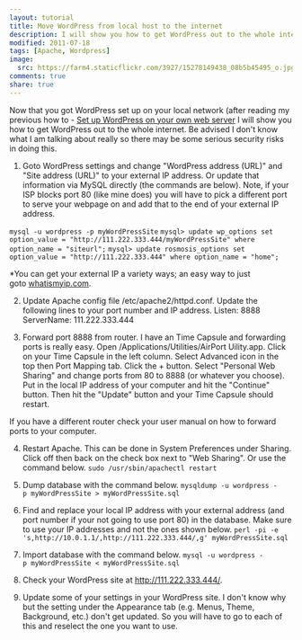 ```yaml
---
layout: tutorial
title: Move WordPress from local host to the internet
description: I will show you how to get WordPress out to the whole internet.
modified: 2011-07-18
tags: [Apache, Wordpress]
image:
  src: https://farm4.staticflickr.com/3927/15278149438_08b5b45495_o.jpg
comments: true
share: true
---
```


Now that you got WordPress set up on your local network (after reading my previous how to - [Set up WordPress on your own web server](/tutorials/2011-07-17-set-up-wordpress-on-your-own-web-server) I will show you how to get WordPress out to the whole internet. Be advised I don't know what I am talking about really so there may be some serious security risks in doing this.

1. Goto WordPress settings and change "WordPress address (URL)" and "Site address (URL)" to your external IP address. Or update that information via MySQL directly (the commands are below). Note, if your ISP blocks port 80 (like mine does) you will have to pick a different port to serve your webpage on and add that to the end of your external IP address.

  `mysql -u wordpress -p myWordPressSite`
  `mysql> update wp_options set option_value = "http://111.222.333.444/myWordPressSite" where option_name = "siteurl";`
  `mysql> update rosmosis_options set option_value = "http://111.222.333.444" where option_name = "home";`

*You can get your external IP a variety ways; an easy way to just goto [whatismyip.com](http://www.whatismyip.com/).

2. Update Apache config file /etc/apache2/httpd.conf. Update the following lines to your port number and IP address.
Listen: 8888
ServerName: 111.222.333.444

3. Forward port 8888 from router. I have an Time Capsule and forwarding ports is really easy. Open /Applications/Utilities/AirPort Uility.app. Click on your Time Capsule in the left column. Select Advanced icon in the top then Port Mapping tab. Click the + button. Select "Personal Web Sharing" and change ports from 80 to 8888 (or whatever you choose). Put in the local IP address of your computer and hit the "Continue" button. Then hit the "Update" button and your Time Capsule should restart.

If you have a different router check your user manual on how to forward ports to your computer.

4. Restart Apache. This can be done in System Preferences under Sharing. Click off then back on the check box next to "Web Sharing". Or use the command below.
`sudo /usr/sbin/apachectl restart`

5. Dump database with the command below.
`mysqldump -u wordpress -p myWordPressSite > myWordPressSite.sql`

6. Find and replace your local IP address with your external address (and port number if your not going to use port 80) in the database. Make sure to use your IP addresses and not the ones shown below.
`perl -pi -e 's,http://10.0.1.1/,http://111.222.333.444/,g' myWordPressSite.sql`

7. Import database with the command below.
`mysql -u wordpress -p myWordPressSite < myWordPressSite.sql`

8. Check your WordPress site at http://111.222.333.444/.

9. Update some of your settings in your WordPress site. I don't know why but the setting under the Appearance tab (e.g. Menus, Theme, Background, etc.) don't get updated. So you will have to go to each of this and reselect the one you want to use.
